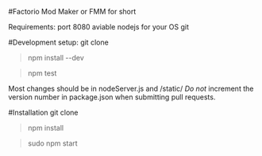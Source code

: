 #Factorio Mod Maker
or FMM for short

Requirements:
port 8080 aviable
nodejs for your OS
git

#Development setup:
git clone
> npm install --dev

> npm test

Most changes should be in nodeServer.js and /static/
*Do not* increment the version number in package.json when submitting pull requests.

#Installation
git clone
> npm install

> sudo npm start
